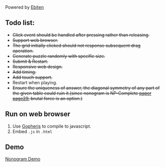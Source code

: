 
Powered by [Ebiten](https://ebiten.org/)

## Todo list:
- ~~Click event should be handled after pressing rather than releasing.~~
- ~~Support web browser.~~
- ~~The grid initially clicked should not response subsequent drag operation.~~
- ~~Generate puzzle randomly with specific size.~~
- ~~Submit & Restart.~~
- ~~Responsive web design.~~
- ~~Add timing.~~
- ~~Add touch support.~~
- Restart when playing.
- ~~Ensure the uniqueness of answer, the diagonal symmetry of any part of the given table could ruin it.(since nonogram is NP-Complete [paper page29](http://liacs.leidenuniv.nl/assets/2012-01JanvanRijn.pdf), brutal force is an option.)~~


## Run on web browser
1. Use [Gopherjs](https://github.com/gopherjs/gopherjs) to compile to javascript.
2. Embed `.js` in `.html`

## Demo
[Nonogram Demo](http://www.mrsep18.com/2019/09/03/nonogram/)